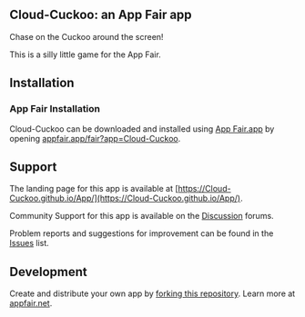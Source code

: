 ## Cloud-Cuckoo: an App Fair app

Chase on the Cuckoo around the screen!

This is a silly little game for the App Fair.

## Installation

### App Fair Installation

Cloud-Cuckoo can be downloaded and installed using
[App Fair.app](https://www.appfair.app)
by opening
[appfair.app/fair?app=Cloud-Cuckoo](https://appfair.app/fair?app=Cloud-Cuckoo).

## Support

The landing page for this app is available at
[https://Cloud-Cuckoo.github.io/App/](https://Cloud-Cuckoo.github.io/App/).

Community Support for this app is available on the
[Discussion](../../discussions) forums.

Problem reports and suggestions for improvement can be found in the
[Issues](../../issues) list.

## Development

Create and distribute your own app by
[forking this repository](../../fork).
Learn more at [appfair.net](https://appfair.net).

